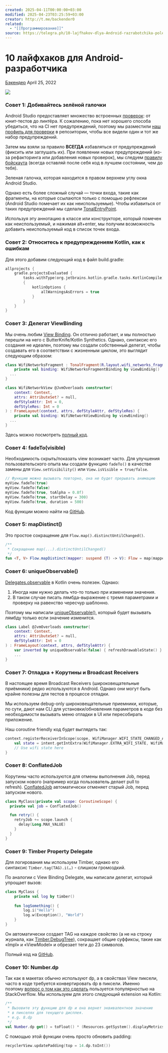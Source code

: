 ```yaml
---
created: 2025-04-11T00:00:00+03:00
modified: 2025-04-23T03:25:59+03:00
creator: http://t.me/backender0
related:
  - "[[Программирование]]"
source: https://telegra.ph/10-lajfhakov-dlya-Android-razrabotchika-poleznye-extensions-na-Kotlin-04-25
---
```


# 10 лайфхаков для Android-разработчика

[Бэкендер](http://t.me/backender0) April 25, 2022

![](https://telegra.ph/file/e6620c0a3aeefb457e97f.png)

### Совет 1: Добивайтесь зелёной галочки

Android Studio предоставляет множество встроенных [проверок](https://www.jetbrains.com/help/idea/code-inspection.html): от юнит-тестов до линтёра. К сожалению, пока нет хорошего способа убедиться, что на CI нет предупреждений, поэтому мы разместили [наш профиль для проверки](https://gist.github.com/gpeal/97177ad27f38ef006495b0690415eba9) в репозитории, чтобы все видели один и тот же набор предупреждений.

Затем мы взяли за правило **ВСЕГДА** избавляться от предупреждений (фиксить или заглушать их). При появлении новых предупреждений (из-за рефакторинга или добавления новых проверок), мы следуем [правилу бойскаута](https://martinfowler.com/bliki/OpportunisticRefactoring.html) (всегда оставляй после себя код в лучшем состоянии, чем до тебя).

Зеленая галочка, которая находится в правом верхнем углу окна Android Studio.

Однако есть более сложный случай — точки входа, такие как фрагменты, на которые ссылаются только с помощью рефлексии (Android Studio помечает их как неиспользуемые). Чтобы избавиться от таких предупреждений мы сделали [TonalEntryPoint](https://gist.github.com/gpeal/4bddd5c5f52765fb47df234d4a4b2ba8).

Используя эту аннотацию в классе или конструкторе, который помечен как неиспользуемый, и нажимая alt+enter, мы получим возможность добавить неиспользуемый код в список точек входа.

### Совет 2: Относитесь к предупреждениям Kotlin, как к ошибкам

Для этого добавим следующий код в файл build.gradle:

```kotlin
allprojects {
    gradle.projectsEvaluated {
        tasks.withType(org.jetbrains.kotlin.gradle.tasks.KotlinCompile).configureEach
        {
            kotlinOptions {
                allWarningsAsErrors = true
            }
        }
    }
}
```

### Совет 3: Делегат ViewBinding

Мы очень любим [View Binding](https://developer.android.com/topic/libraries/view-binding). Он отлично работает, и мы полностью перешли на него с ButterKnife/Kotlin Synthetics. Однако, синтаксис его создания не идеален, поэтому мы создали собственный делегат, чтобы создавать его в соответствии с жизненным циклом, это выглядит следующим образом:

```kotlin
class WifiNetworksFragment : TonalFragment(R.layout.wifi_networks_fragment) {
    private val binding: WifiNetworksFragmentBinding by viewBinding()
  ...
}

class WifiNetworkView @JvmOverloads constructor(
    context: Context,
    attrs: AttributeSet? = null,
    defStyleAttr: Int = 0,
    defStyleRes: Int = 0
) : FrameLayout(context, attrs, defStyleAttr, defStyleRes) {
    private val binding: WifiNetworkViewBinding by viewBinding()
  ...
}
```

Здесь можно посмотреть [полный код](https://gist.github.com/gpeal/9925b6333220dcdd3ad29d7c5081c5ea).

### Совет 4: fadeTo(visible)

Необходимость скрыть/показать view возникает часто. Для улучшения пользовательского опыта мы создали функцию `fadeTo()` в качестве замены для `View.setVisibility()` или `View.isVisible = true/false`.

```kotlin
// Функцию можно вызывать повторно, она не будет прерывать анимацию
myView.fadeTo(true)
myView.fadeTo(false)
myView.fadeTo(true, toAlpha = 0.8f)
myView.fadeTo(true, startDelay = 300)
myView.fadeTo(true, duration = 500)
```

Код функции можно найти на [GitHub](https://gist.github.com/gpeal/2784b455cfd22d7ba567fa9c24144656).

### Совет 5: mapDistinct()

Это простое сокращение для `Flow.map().distinctUntilChanged()`.

```kotlin
/**
 * Сокращение map(...).distinctUntilChanged()
 */
fun <T, V> Flow.mapDistinct(mapper: suspend (T) -> V): Flow = map(mapper).distinctUntilChanged()
```

### Совет 6: uniqueObservable()

[Delegates.observable](https://kotlinlang.org/api/latest/jvm/stdlib/kotlin.properties/-delegates/observable.html) в Kotlin очень полезен. Однако:

1. Иногда нам нужно делать что-то только при изменении значения.
2. В таком случае писать лямбда-выражение с тремя параметрами и проверку на равенство чересчур шаблонно.

Поэтому мы написали [uniqueObservable()](https://gist.github.com/gpeal/7505f6308e20a0dd59c2fd2141e19159), который будет вызывать лямбду только если значение изменится.

```kotlin
class Label @JvmOverloads constructor(
    context: Context,
    attrs: AttributeSet? = null,
    defStyleAttr: Int = 0
) : FrameLayout(context, attrs, defStyleAttr) {
    var inverted by uniqueObservable(false) { refreshDrawableState() }
    ...
}
```

### Совет 7: Отладка + Корутины и Broadcast Receivers

В настоящее время Broadcast Receivers (широковещательные приёмники) редко используются в Android. Однако они могут быть крайне полезны для тестов в процессе отладки.

Мы используем debug-only широковещательные приемники, которые, по сути, дают нам CLI для установки/обновления параметров в коде без необходимости вызывать меню отладки в UI или пересобирать приложение.

Наш coroutine friendly код будет выглядеть так:

```kotlin
context.registerReceiverInScope(scope, WifiManager.WIFI_STATE_CHANGED_ACTION) { intent ->
    val state = intent.getIntExtra(WifiManager.EXTRA_WIFI_STATE, WifiManager.WIFI_STATE_DISABLED)
    // Use wifi state here
}
```

### Совет 8: ConflatedJob

Корутины часто используются для отмены выполнения Job, перед запуском нового (например когда пользователь делает pull to refresh). [ConflatedJob](https://gist.github.com/gpeal/b77509b46bd6d1db557b952731d01101) автоматически отменяет старый Job, перед запуском нового.

```kotlin
class MyClass(private val scope: CoroutineScope) {
  private val job = ConflatedJob()

  fun retry() {
    retryJob += scope.launch {
      delay(Long.MAX_VALUE)
    }
  }
}
```

### Совет 9: Timber Property Delegate

Для логирования мы используем Timber, однако его синтаксис `Timber.tag(TAG).i(…)` - слишком громоздкий.

По аналогии с View Binding Delegate, мы написали делегат, который упрощает вызов:

```kotlin
class MyClass {
    private val log by timber()
	
    fun logSomething() {
        log.i("Hello")
        log.w(Exception(), "World")
    }
}
```

Он автоматически создает TAG на каждое свойство (а не на строку журнала, как [Timber.DebugTree](https://jakewharton.github.io/timber/timber/log/Timber.DebugTree.html)), сокращает общие суффиксы, такие как «Impl» и «ViewModel» и обрезает теги до 23 символов.

Полный код на [GitHub](https://gist.github.com/gpeal/2666c668c9e02e3064e87bcd0557e070).

### Совет 10: Number.dp

Так как в макетах обычно используют dp, а в свойствах View пиксели, часто в коде требуется конвертировать dp в пиксели. Именно поэтому [вопрос о том как это сделать](https://stackoverflow.com/questions/4605527/converting-pixels-to-dp?answertab=votes#tab-top) пользуется популярностью на StackOverflow. Мы используем для этого следующий extension на Kotlin:

```kotlin
/**
 * Вызовите эту функцию для dp и она вернет эквивалентное значение
 * в пикселях для текущего дисплея.
 * e.g. 8.dp
 */
val Number.dp get() = toFloat() * (Resources.getSystem().displayMetrics.densityDpi.toFloat() / DisplayMetrics.DENSITY_DEFAULT)
```

С помощью этой функции очень просто обновить padding:

```kotlin
recyclerView.updatePadding(top = 14.dp.toInt())
```

